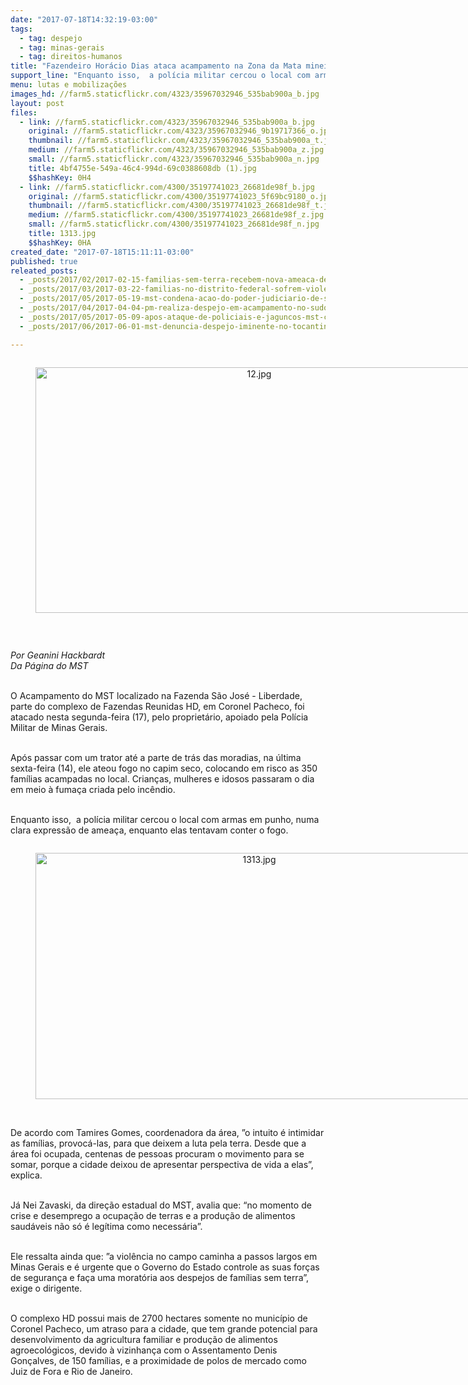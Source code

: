 ```yaml
---
date: "2017-07-18T14:32:19-03:00"
tags:
  - tag: despejo
  - tag: minas-gerais
  - tag: direitos-humanos
title: "Fazendeiro Horácio Dias ataca acampamento na Zona da Mata mineira\n"
support_line: "Enquanto isso,  a polícia militar cercou o local com armas em punho, numa clara expressão de ameaça, enquanto elas tentavam conter o fogo"
menu: lutas e mobilizações
images_hd: //farm5.staticflickr.com/4323/35967032946_535bab900a_b.jpg
layout: post
files:
  - link: //farm5.staticflickr.com/4323/35967032946_535bab900a_b.jpg
    original: //farm5.staticflickr.com/4323/35967032946_9b19717366_o.jpg
    thumbnail: //farm5.staticflickr.com/4323/35967032946_535bab900a_t.jpg
    medium: //farm5.staticflickr.com/4323/35967032946_535bab900a_z.jpg
    small: //farm5.staticflickr.com/4323/35967032946_535bab900a_n.jpg
    title: 4bf4755e-549a-46c4-994d-69c0388608db (1).jpg
    $$hashKey: 0H4
  - link: //farm5.staticflickr.com/4300/35197741023_26681de98f_b.jpg
    original: //farm5.staticflickr.com/4300/35197741023_5f69bc9180_o.jpg
    thumbnail: //farm5.staticflickr.com/4300/35197741023_26681de98f_t.jpg
    medium: //farm5.staticflickr.com/4300/35197741023_26681de98f_z.jpg
    small: //farm5.staticflickr.com/4300/35197741023_26681de98f_n.jpg
    title: 1313.jpg
    $$hashKey: 0HA
created_date: "2017-07-18T15:11:11-03:00"
published: true
releated_posts:
  - _posts/2017/02/2017-02-15-familias-sem-terra-recebem-nova-ameaca-de-despejo-em-atalaia.md
  - _posts/2017/03/2017-03-22-familias-no-distrito-federal-sofrem-violento-despejo.md
  - _posts/2017/05/2017-05-19-mst-condena-acao-do-poder-judiciario-de-sergipe.md
  - _posts/2017/04/2017-04-04-pm-realiza-despejo-em-acampamento-no-sudoeste-do-parana.md
  - _posts/2017/05/2017-05-09-apos-ataque-de-policiais-e-jaguncos-mst-cobra-reforma-agraria-em-pernambuco.md
  - _posts/2017/06/2017-06-01-mst-denuncia-despejo-iminente-no-tocantins.md

---
```

<div style="text-align:center">
<figure class="image" style="display:inline-block"><img alt="12.jpg" height="393" src="//farm5.staticflickr.com/4314/35197740913_23fd24455b_b.jpg" width="700" />
<figcaption></figcaption>
</figure>
</div>

<p>&nbsp;</p>

<p><em>Por Geanini Hackbardt<br />
Da P&aacute;gina do MST</em></p>

<p><br />
O Acampamento do MST localizado na Fazenda S&atilde;o Jos&eacute; - Liberdade, parte do complexo de Fazendas Reunidas HD, em Coronel Pacheco, foi atacado nesta segunda-feira (17), pelo propriet&aacute;rio, apoiado pela Pol&iacute;cia Militar de Minas Gerais.</p>

<p><br />
Ap&oacute;s passar com um trator at&eacute; a parte de tr&aacute;s das moradias, na &uacute;ltima sexta-feira&nbsp;(14),&nbsp;ele ateou fogo no capim seco, colocando em risco as 350 fam&iacute;lias acampadas no local. Crian&ccedil;as, mulheres e idosos passaram o dia em meio &agrave; fuma&ccedil;a criada pelo inc&ecirc;ndio.&nbsp;</p>

<p><br />
Enquanto isso,&nbsp;&nbsp;a pol&iacute;cia militar cercou o local com armas em punho, numa clara express&atilde;o de amea&ccedil;a, enquanto elas tentavam conter o fogo.</p>

<div style="text-align:center">
<figure class="image" style="display:inline-block"><img alt="1313.jpg" height="394" src="//farm5.staticflickr.com/4300/35197741023_26681de98f_b.jpg" width="700" />
<figcaption></figcaption>
</figure>
</div>

<p><br />
De acordo com Tamires Gomes, coordenadora da &aacute;rea, &rdquo;o intuito &eacute; intimidar as fam&iacute;lias, provoc&aacute;-las, para que deixem a luta pela terra. Desde que a &aacute;rea foi ocupada, centenas de pessoas procuram o movimento para se somar, porque a cidade deixou de apresentar perspectiva de vida a elas&rdquo;, explica.</p>

<p><br />
J&aacute; Nei Zavaski, da dire&ccedil;&atilde;o estadual do MST, avalia que: &ldquo;no momento de crise e desemprego a ocupa&ccedil;&atilde;o de terras e a produ&ccedil;&atilde;o de alimentos saud&aacute;veis n&atilde;o s&oacute; &eacute; leg&iacute;tima como necess&aacute;ria&rdquo;.</p>

<p><br />
Ele ressalta ainda que: &rdquo;a viol&ecirc;ncia no campo caminha a passos largos em Minas Gerais e &eacute; urgente que o Governo do Estado controle as suas for&ccedil;as de seguran&ccedil;a e fa&ccedil;a uma morat&oacute;ria aos despejos de fam&iacute;lias sem terra&rdquo;, exige o dirigente.</p>

<p><br />
O complexo HD possui mais de 2700 hectares somente no munic&iacute;pio de Coronel Pacheco, um atraso para a cidade, que tem grande potencial para desenvolvimento da agricultura familiar e produ&ccedil;&atilde;o de alimentos agroecol&oacute;gicos, devido &agrave; vizinhan&ccedil;a com o Assentamento Denis Gon&ccedil;alves, de 150 fam&iacute;lias, e a proximidade de polos de mercado como Juiz de Fora e Rio de Janeiro.&nbsp;</p>
